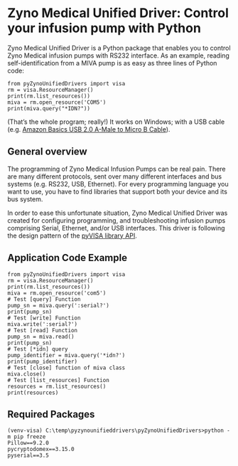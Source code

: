 # Zyno Medical Unified Driver: Control your infusion pump with Python
Zyno Medical Unified Driver is a Python package that enables you to 
control Zyno Medical infusion pumps with RS232 interface. As an 
example, reading self-identification from a MIVA pump is as easy as 
three lines of Python code:
```
from pyZynoUnifiedDrivers import visa
rm = visa.ResourceManager()
print(rm.list_resources())
miva = rm.open_resource('COM5')
print(miva.query("*IDN?"))
```
(That’s the whole program; really!) It works on Windows; with a USB cable
(e.g. [Amazon Basics USB 2.0 A-Male to Micro B Cable](https://www.amazon.com/dp/B071S5NPG9?ref_=cm_sw_r_cp_ud_dp_35NRK7NQNRZ6DN6NVF6Q)).

## General overview
The programming of Zyno Medical Infusion Pumps can be real pain. 
There are many different protocols, sent over many different 
interfaces and bus systems (e.g. RS232, USB, Ethernet). 
For every programming language you want to use, you have to find 
libraries that support both your device and its bus system.

In order to ease this unfortunate situation, Zyno Medical Unified 
Driver was created for configuring programming, and troubleshooting 
infusion pumps comprising Serial, Ethernet, and/or USB interfaces. 
This driver is following the design pattern of the [pyVISA library API](https://pyvisa.readthedocs.io/en/stable/api/index.html).

## Application Code Example
```
from pyZynoUnifiedDrivers import visa
rm = visa.ResourceManager()
print(rm.list_resources())
miva = rm.open_resource('com5')
# Test [query] Function
pump_sn = miva.query(':serial?')
print(pump_sn)
# Test [write] Function
miva.write(':serial?')
# Test [read] Function
pump_sn = miva.read()
print(pump_sn)
# Test [*idn] query
pump_identifier = miva.query('*idn?')
print(pump_identifier)
# Test [close] function of miva class
miva.close()
# Test [list_resources] Function
resources = rm.list_resources()
print(resources)
```

## Required Packages
```
(venv-visa) C:\temp\pyzynounifieddrivers\pyZynoUnifiedDrivers>python -m pip freeze
Pillow==9.2.0
pycryptodomex==3.15.0
pyserial==3.5
```
